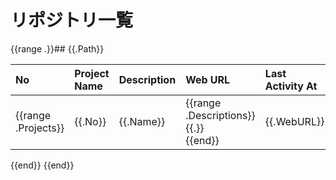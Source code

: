 # リポジトリ一覧

{{range .}}## {{.Path}}

| No | Project Name | Description | Web URL | Last Activity At | Commit Count | Commit Users |
| :--- | :--- | :--- | :--- | :--- | :--- | :--- |
{{range .Projects}}| {{.No}} | {{.Name}} | {{range .Descriptions}} {{.}}<br> {{end}} | {{.WebURL}} | {{.LastActivityAt}} | {{.CommitCount}} | {{.Committers}} |
{{end}}
{{end}}
